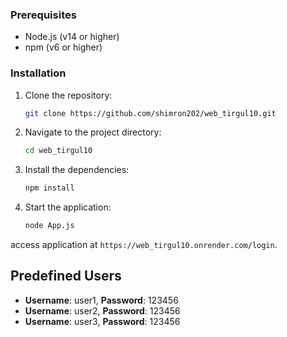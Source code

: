 

### Prerequisites

- Node.js (v14 or higher)
- npm (v6 or higher)

### Installation

1. Clone the repository:

   ```bash
   git clone https://github.com/shimron202/web_tirgul10.git
   ```

2. Navigate to the project directory:

   ```bash
   cd web_tirgul10
   ```

3. Install the dependencies:

   ```bash
   npm install
   ```

4. Start the application:

   ```bash
   node App.js
   ```
access application at `https://web_tirgul10.onrender.com/login`.

## Predefined Users

- **Username**: user1, **Password**: 123456
- **Username**: user2, **Password**: 123456
- **Username**: user3, **Password**: 123456
